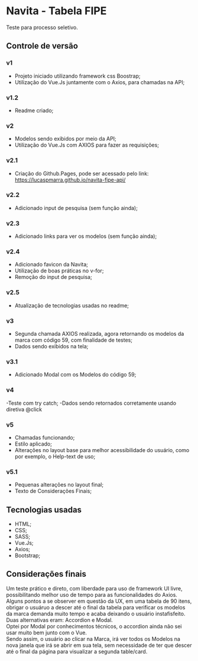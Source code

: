 # Navita - Tabela FIPE

Teste para processo seletivo.

## Controle de versão

### v1

- Projeto iniciado utilizando framework css Boostrap;
- Utilização do Vue.Js juntamente com o Axios, para chamadas na API;

### v1.2

- Readme criado;

### v2

- Modelos sendo exibidos por meio da API;
- Utilização do Vue.Js com AXIOS para fazer as requisições;

### v2.1

- Criação do Github.Pages, pode ser acessado pelo link: https://lucaspmarra.github.io/navita-fipe-api/

### v2.2

- Adicionado input de pesquisa (sem função ainda);

### v2.3

- Adicionado <a> links para ver os modelos (sem função ainda);

### v2.4

- Adicionado favicon da Navita;
- Utilização de boas práticas no v-for;
- Remoção do input de pesquisa;

### v2.5

- Atualização de tecnologias usadas no readme;

### v3

- Segunda chamada AXIOS realizada, agora retornando os modelos da marca com código 59, com finalidade de testes;
- Dados sendo exibidos na tela;

### v3.1

- Adicionado Modal com os Modelos do código 59;

### v4

-Teste com try catch;
-Dados sendo retornados corretamente usando diretiva @click

### v5

- Chamadas funcionando;
- Estilo aplicado;
- Alterações no layout base para melhor acessibilidade do usuário, como por exemplo, o Help-text de uso;

### v5.1

- Pequenas alterações no layout final;
- Texto de Considerações Finais;

## Tecnologias usadas

- HTML;
- CSS;
- SASS;
- Vue.Js;
- Axios;
- Bootstrap;

## Considerações finais

Um teste prático e direto, com liberdade para uso de framework UI livre, possibilitando melhor uso de tempo para as funcionalidades do Axios.  
Alguns pontos a se observer em questão da UX, em uma tabela de 90 itens, obrigar o usuáruo a descer até o final da tabela para verificar os modelos da marca demanda muito tempo e acaba deixando o usuário instafisfeito.  
Duas alternativas eram: Accordion e Modal.  
Optei por Modal por conhecimentos técnicos, o accordion ainda não sei usar muito bem junto com o Vue.  
Sendo assim, o usuário ao clicar na Marca, irá ver todos os Modelos na nova janela que irá se abrir em sua tela, sem necessidade de ter que descer até o final da página para visualizar a segunda table/card.